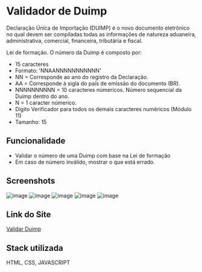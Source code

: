 
# Validador de Duimp

Declaração Única de Importação (DUIMP) é o novo documento eletrônico no qual devem ser compiladas todas as informações de natureza aduaneira, administrativa, comercial, financeira, tributária e fiscal.

Lei de formação. O número da Duimp é composto por:
* 15 caracteres
* Formato: 'NNAANNNNNNNNNNN'
* NN = Corresponde ao ano do registro da Declaração.
* AA = Corresponde à sigla do país de emissão do documento (BR).
* NNNNNNNNNN = 10 caracteres númericos. Número sequencial da Duimp dentro do ano.
* N = 1 caracter númerico. 
* Digito Verificador para todos os demais caracteres numéricos (Módulo 11)
* Tamanho: 15

## Funcionalidade

- Validar o número de uma Duimp com base na Lei de formação
- Em caso de número inválido, mostrar o que está errado.


## Screenshots

![image](https://user-images.githubusercontent.com/41492692/192348551-48797dcc-2f4b-4535-a032-2d7ea4b7fb7d.png)
![image](https://user-images.githubusercontent.com/41492692/192348663-8712b6b9-de00-4301-a665-3f24855cee70.png)
![image](https://user-images.githubusercontent.com/41492692/192348733-8326ad77-753d-4dd8-9515-4b683a1ca913.png)
![image](https://user-images.githubusercontent.com/41492692/192348880-dbe02c51-387a-47bc-a922-dc31b438a4aa.png)
![image](https://user-images.githubusercontent.com/41492692/192349139-481a4db5-b7ec-42ee-a0d3-d20981de2297.png)



## Link do Site
[Validar Duimp](https://validar-duimp.netlify.app/)

## Stack utilizada

HTML, CSS, JAVASCRIPT

